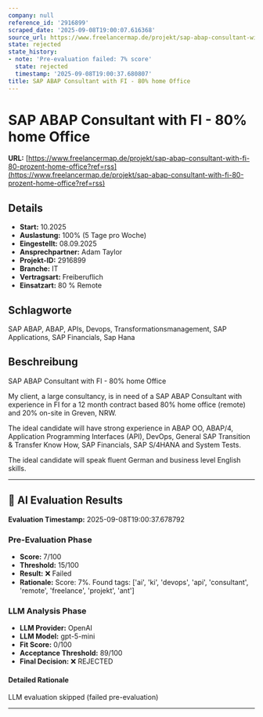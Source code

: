 ```yaml
---
company: null
reference_id: '2916899'
scraped_date: '2025-09-08T19:00:07.616368'
source_url: https://www.freelancermap.de/projekt/sap-abap-consultant-with-fi-80-prozent-home-office?ref=rss
state: rejected
state_history:
- note: 'Pre-evaluation failed: 7% score'
  state: rejected
  timestamp: '2025-09-08T19:00:37.680807'
title: SAP ABAP Consultant with FI - 80% home Office
---
```



# SAP ABAP Consultant with FI - 80% home Office
**URL:** [https://www.freelancermap.de/projekt/sap-abap-consultant-with-fi-80-prozent-home-office?ref=rss](https://www.freelancermap.de/projekt/sap-abap-consultant-with-fi-80-prozent-home-office?ref=rss)
## Details
- **Start:** 10.2025
- **Auslastung:** 100% (5 Tage pro Woche)
- **Eingestellt:** 08.09.2025
- **Ansprechpartner:** Adam Taylor
- **Projekt-ID:** 2916899
- **Branche:** IT
- **Vertragsart:** Freiberuflich
- **Einsatzart:** 80
                                                % Remote

## Schlagworte
SAP ABAP, ABAP, APIs, Devops, Transformationsmanagement, SAP Applications, SAP Financials, Sap Hana

## Beschreibung
SAP ABAP Consultant with FI - 80% home Office

My client, a large consultancy, is in need of a SAP ABAP Consultant with experience in FI for a 12 month contract based 80% home office (remote) and 20% on-site in Greven, NRW.

The ideal candidate will have strong experience in ABAP OO, ABAP/4, Application Programming Interfaces (API), DevOps, General SAP Transition & Transfer Know How, SAP Financials, SAP S/4HANA and System Tests.

The ideal candidate will speak fluent German and business level English skills.

---

## 🤖 AI Evaluation Results

**Evaluation Timestamp:** 2025-09-08T19:00:37.678792

### Pre-Evaluation Phase
- **Score:** 7/100
- **Threshold:** 15/100
- **Result:** ❌ Failed
- **Rationale:** Score: 7%. Found tags: ['ai', 'ki', 'devops', 'api', 'consultant', 'remote', 'freelance', 'projekt', 'ant']

### LLM Analysis Phase
- **LLM Provider:** OpenAI
- **LLM Model:** gpt-5-mini
- **Fit Score:** 0/100
- **Acceptance Threshold:** 89/100
- **Final Decision:** ❌ REJECTED

#### Detailed Rationale
LLM evaluation skipped (failed pre-evaluation)

---
